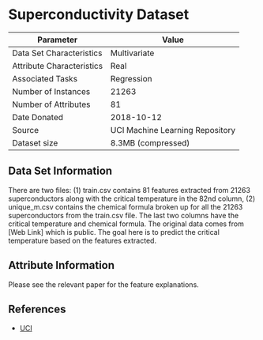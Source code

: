 # Superconductivity Dataset

| Parameter | Value |
| --- | --- |
| Data Set Characteristics | Multivariate |
| Attribute Characteristics | Real |
| Associated Tasks | Regression |
| Number of Instances | 21263 |
| Number of Attributes | 81 |
| Date Donated | 2018-10-12 |
| Source | UCI Machine Learning Repository |
| Dataset size | 8.3MB (compressed) |

## Data Set Information
There are two files: (1) train.csv contains 81 features extracted from 21263 superconductors along with the critical temperature in the 82nd column, (2) unique_m.csv contains the chemical formula broken up for all the 21263 superconductors from the train.csv file. The last two columns have the critical temperature and chemical formula. The original data comes from [Web Link] which is public. The goal here is to predict the critical temperature based on the features extracted.

## Attribute Information
Please see the relevant paper for the feature explanations.

## References
- [UCI](http://archive.ics.uci.edu/ml/datasets/Superconductivty+Data)

